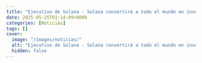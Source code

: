 ```yaml
---
title: "Ejecutivo de Solana - Solana convertirá a todo el mundo en inversor"
date: 2025-05-25T01:14:09+0000
categories: [Noticias]
tags: []
cover:
  image: "/images/noticias/"
  alt: "Ejecutivo de Solana - Solana convertirá a todo el mundo en inversor"
  hidden: false
---
```



